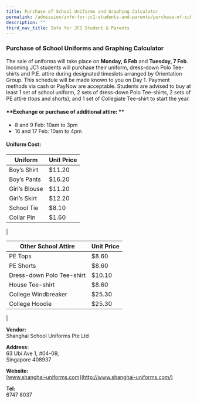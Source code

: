 ```yaml
---
title: Purchase of School Uniforms and Graphing Calculator
permalink: /admission/info-for-jc1-students-and-parents/purchase-of-school-uniforms-and-graphing-calculator/
description: ""
third_nav_title: Info for JC1 Student & Parents
---
```

### **Purchase of School Uniforms and Graphing Calculator**
The sale of uniforms will take place on **Monday, 6 Feb** and **Tuesday, 7 Feb**. Incoming JC1 students will purchase their uniform, dress-down Polo Tee-shirts and P.E. attire during designated timeslots arranged by Orientation Group. This schedule will be made known to you on Day 1. Payment methods via cash or PayNow are acceptable. Students are advised to buy at least 1 set of school uniform, 2 sets of dress-down Polo Tee-shirts, 2 sets of PE attire (tops and shorts), and 1 set of Collegiate Tee-shirt to start the year.

#### **Exchange or purchase of additional attire: **
*   8 and 9 Feb: 10am to 3pm
*   16 and 17 Feb: 10am to 4pm

#### **Uniform Cost:**

| Uniform | Unit Price |
|---|---|
| Boy’s Shirt | $11.20 |
| Boy’s Pants | $16.20 |
| Girl’s Blouse | $11.20 |
| Girl’s Skirt | $12.20 |
| School Tie | $8.10 |
| Collar Pin | $1.60 |
|

| Other School Attire | Unit Price |
|---|---|
| PE Tops | $8.60 |
| PE Shorts | $8.60 |
| Dress-down Polo Tee-shirt | $10.10 |
| House Tee-shirt | $8.60 |
| College Windbreaker | $25.30 |
| College Hoodie | $25.30 |
|

**Vendor:**<br>
Shanghai School Uniforms Pte Ltd

**Address:**<br>
63 Ubi Ave 1, #04-09,<br>
Singapore 408937

**Website:**<br>
[www.shanghai-uniforms.com](http://www.shanghai-uniforms.com/)

**Tel:**<br>
6747 8037